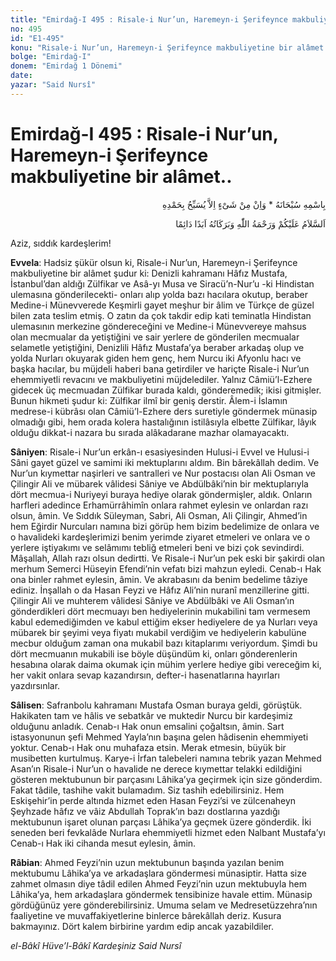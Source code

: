 ```yaml
---
title: "Emirdağ-I 495 : Risale-i Nur’un, Haremeyn-i Şerifeynce makbuliyetine bir alâmet.."
no: 495
id: "E1-495"
konu: "Risale-i Nur’un, Haremeyn-i Şerifeynce makbuliyetine bir alâmet.."
bolge: "Emirdağ-I"
donem: "Emirdağ 1 Dönemi"
date: 
yazar: "Said Nursî"
---
```


# Emirdağ-I 495 : Risale-i Nur’un, Haremeyn-i Şerifeynce makbuliyetine bir alâmet..

<p class="arabic" dir="rtl" title="Meal: “Subhân Allah’ın adıyla” * “Hiçbir şey yoktur ki O'nu hamd ile tesbih etmesin” [İsrâ 17:44]">بِاسْمِهِ سُبْحَانَهُ * وَاِنْ مِنْ شَىْءٍ اِلاَّ يُسَبِّحُ بِحَمْدِهِ</p>

<p class="arabic" dir="rtl" title="Meal: “Allah’ın selâmı, rahmeti ve bereketleri, ebedî ve dâimî olarak üzerinize olsun.”">اَلسَّلاَمُ عَلَيْكُمْ وَرَحْمَةُ اللّٰهِ وَبَرَكَاتُهُ اَبَدًا دَائِمًا</p>

Aziz, sıddık kardeşlerim!

**Evvela**: Hadsiz şükür olsun ki, Risale-i Nur’un, Haremeyn-i Şerifeynce makbuliyetine bir alâmet şudur ki: Denizli kahramanı Hâfız Mustafa, İstanbul’dan aldığı Zülfikar ve Asâ-yı Musa ve Siracü’n-Nur’u -ki Hindistan ulemasına gönderilecekti- onları alıp yolda bazı hacılara okutup, beraber Medine-i Münevverede Keşmirli gayet meşhur bir âlim ve Türkçe de güzel bilen zata teslim etmiş. O zatın da çok takdir edip kati teminatla Hindistan ulemasının merkezine göndereceğini ve Medine-i Münevvereye mahsus olan mecmualar da yetiştiğini ve sair yerlere de gönderilen mecmualar selametle yetiştiğini, Denizlili Hâfız Mustafa’ya beraber arkadaş olup ve yolda Nurları okuyarak giden hem genç, hem Nurcu iki Afyonlu hacı ve başka hacılar, bu müjdeli haberi bana getirdiler ve hariçte Risale-i Nur’un ehemmiyetli revacını ve makbuliyetini müjdelediler. Yalnız Câmiü’l-Ezhere gidecek üç mecmuadan Zülfikar burada kaldı, gönderemedik; ikisi gitmişler. Bunun hikmeti şudur ki: Zülfikar ilmî bir geniş derstir. Âlem-i İslamın medrese-i kübrâsı olan Câmiü’l-Ezhere ders suretiyle göndermek münasip olmadığı gibi, hem orada kolera hastalığının istilâsıyla elbette Zülfikar, lâyık olduğu dikkat-i nazara bu sırada alâkadarane mazhar olamayacaktı.

**Sâniyen**: Risale-i Nur’un erkân-ı esasiyesinden Hulusi-i Evvel ve Hulusi-i Sâni gayet güzel ve samimi iki mektuplarını aldım. Bin bârekâllah dedim. Ve Nur’un kıymettar naşirleri ve santralleri ve Nur postacısı olan Ali Osman ve Çilingir Ali ve mübarek vâlidesi Sâniye ve Abdülbâki’nin bir mektuplarıyla dört mecmua-i Nuriyeyi buraya hediye olarak göndermişler, aldık. Onların harfleri adedince Erhamürrâhimîn onlara rahmet eylesin ve onlardan razı olsun, âmin. Ve Sıddık Süleyman, Sabri, Ali Osman, Ali Çilingir, Ahmed’in hem Eğirdir Nurcuları namına bizi görüp hem bizim bedelimize de onlara ve o havalideki kardeşlerimizi benim yerimde ziyaret etmeleri ve onlara ve o yerlere iştiyakımı ve selâmımı tebliğ etmeleri beni ve bizi çok sevindirdi. Mâşallah, Allah razı olsun dedirtti. Ve Risale-i Nur’un pek eski bir şakirdi olan merhum Semerci Hüseyin Efendi’nin vefatı bizi mahzun eyledi. Cenab-ı Hak ona binler rahmet eylesin, âmin. Ve akrabasını da benim bedelime tâziye ediniz. İnşallah o da Hasan Feyzi ve Hâfız Ali’nin nuranî menzillerine gitti. Çilingir Ali ve muhterem vâlidesi Sâniye ve Abdülbâki ve Ali Osman’ın gönderdikleri dört mecmuayı ben hediyelerinin mukabilini tam vermesem kabul edemediğimden ve kabul ettiğim ekser hediyelere de ya Nurları veya mübarek bir şeyimi veya fiyatı mukabil verdiğim ve hediyelerin kabulüne mecbur olduğum zaman ona mukabil bazı kitaplarımı veriyordum. Şimdi bu dört mecmuanın mukabili ise böyle düşündüm ki, onları gönderenlerin hesabına olarak daima okumak için mühim yerlere hediye gibi vereceğim ki, her vakit onlara sevap kazandırsın, defter-i hasenatlarına hayırları yazdırsınlar.

**Sâlisen**: Safranbolu kahramanı Mustafa Osman buraya geldi, görüştük. Hakikaten tam ve hâlis ve sebatkâr ve muktedir Nurcu bir kardeşimiz olduğunu anladık. Cenab-ı Hak onun emsalini çoğaltsın, âmin. Sart istasyonunun şefi Mehmed Yayla’nın başına gelen hâdisenin ehemmiyeti yoktur. Cenab-ı Hak onu muhafaza etsin. Merak etmesin, büyük bir musibetten kurtulmuş. Karye-i İrfan talebeleri namına tebrik yazan Mehmed Asan’ın Risale-i Nur’un o havalide ne derece kıymettar telakki edildiğini gösteren mektubunun bir parçasını Lâhika’ya geçirmek için size gönderdim. Fakat tâdile, tashihe vakit bulamadım. Siz tashih edebilirsiniz. Hem Eskişehir’in perde altında hizmet eden Hasan Feyzi’si ve zülcenaheyn Şeyhzade hâfız ve vâiz Abdullah Toprak’ın bazı dostlarına yazdığı mektubunun işaret olunan parçası Lâhika’ya geçmek üzere gönderdik. İki seneden beri fevkalâde Nurlara ehemmiyetli hizmet eden Nalbant Mustafa’yı Cenab-ı Hak iki cihanda mesut eylesin, âmin.

**Râbian**: Ahmed Feyzi’nin uzun mektubunun başında yazılan benim mektubumu Lâhika’ya ve arkadaşlara göndermesi münasiptir. Hatta size zahmet olmasın diye tâdil edilen Ahmed Feyzi’nin uzun mektubuyla hem Lâhika’ya, hem arkadaşlara göndermek tensibinize havale ettim. Münasip gördüğünüz yere gönderebilirsiniz. Umuma selam ve Medresetüzzehra’nın faaliyetine ve muvaffakiyetlerine binlerce bârekâllah deriz. Kusura bakmayınız. Dört kalem birbirine yardım edip ancak yazabildiler.

*el-Bâkî Hüve’l-Bâkî*
*Kardeşiniz*
*Said Nursî*
